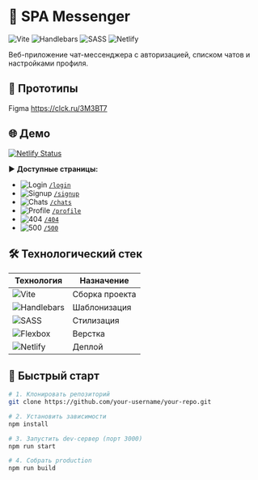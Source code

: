 # 💬 SPA Messenger

![Vite](https://img.shields.io/badge/vite-%23646CFF.svg?style=flat-square&logo=vite&logoColor=white)
![Handlebars](https://img.shields.io/badge/Handlebars.js-f0772b?style=flat-square&logo=handlebarsdotjs&logoColor=black)
![SASS](https://img.shields.io/badge/SASS-hotpink.svg?style=flat-square&logo=SASS&logoColor=white)
![Netlify](https://img.shields.io/badge/netlify-%23000000.svg?style=flat-square&logo=netlify&logoColor=#00C7B7)

Веб-приложение чат-мессенджера с авторизацией, списком чатов и настройками профиля.

## 🎨 Прототипы

Figma https://clck.ru/3M3BT7

## 🌐 Демо

[![Netlify Status](https://api.netlify.com/api/v1/badges/a1a27cf4-c705-49fa-ae50-931ee1b10cff/deploy-status)](https://app.netlify.com/sites/stirring-boba-80bbc8/deploys)

▶ **Доступные страницы:**

- ![Login](https://img.shields.io/badge/-Авторизация-2ea44f?style=flat-square) [`/login`](https://your-netlify-domain.netlify.app/login)
- ![Signup](https://img.shields.io/badge/-Регистрация-2ea44f?style=flat-square) [`/signup`](https://your-netlify-domain.netlify.app/signup)
- ![Chats](https://img.shields.io/badge/-Чаты-2ea44f?style=flat-square) [`/chats`](https://your-netlify-domain.netlify.app/chats)
- ![Profile](https://img.shields.io/badge/-Профиль-2ea44f?style=flat-square) [`/profile`](https://your-netlify-domain.netlify.app/profile)
- ![404](https://img.shields.io/badge/-404-important?style=flat-square) [`/404`](https://your-netlify-domain.netlify.app/404)
- ![500](https://img.shields.io/badge/-500-important?style=flat-square) [`/500`](https://your-netlify-domain.netlify.app/500)

## 🛠 Технологический стек

| Технология                                                                                                              | Назначение     |
| ----------------------------------------------------------------------------------------------------------------------- | -------------- |
| ![Vite](https://img.shields.io/badge/vite-%23646CFF.svg?style=flat-square&logo=vite&logoColor=white)                    | Сборка проекта |
| ![Handlebars](https://img.shields.io/badge/Handlebars.js-f0772b?style=flat-square&logo=handlebarsdotjs&logoColor=black) | Шаблонизация   |
| ![SASS](https://img.shields.io/badge/SASS-hotpink.svg?style=flat-square&logo=SASS&logoColor=white)                      | Стилизация     |
| ![Flexbox](https://img.shields.io/badge/-Flexbox-1572B6?style=flat-square&logo=css3&logoColor=white)                    | Верстка        |
| ![Netlify](https://img.shields.io/badge/netlify-%23000000.svg?style=flat-square&logo=netlify&logoColor=#00C7B7)         | Деплой         |

## 🚀 Быстрый старт

```bash
# 1. Клонировать репозиторий
git clone https://github.com/your-username/your-repo.git

# 2. Установить зависимости
npm install

# 3. Запустить dev-сервер (порт 3000)
npm run start

# 4. Собрать production
npm run build
```
